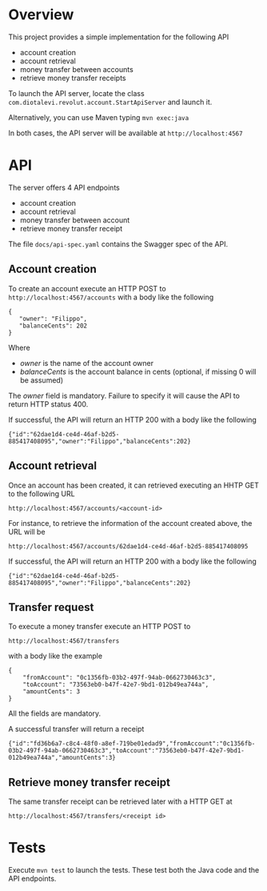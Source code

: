 # Overview

This project provides a simple implementation for the following API
- account creation
- account retrieval 
- money transfer between accounts
- retrieve money transfer receipts

To launch the API server, locate the class 
`com.diotalevi.revolut.account.StartApiServer` and launch it.

Alternatively, you can use Maven typing 
`mvn exec:java`

In both cases, the API server will be available at 
`http://localhost:4567`

# API

The server offers 4 API endpoints
- account creation
- account retrieval 
- money transfer between account
- retrieve money transfer receipt

The file `docs/api-spec.yaml` contains the Swagger spec of the API.

## Account creation

To create an account execute an 
HTTP POST to 
`http://localhost:4567/accounts` with a body like the following

```$json
{
   "owner": "Filippo",
   "balanceCents": 202
}
```

Where 
- *owner* is the name of the account owner
- *balanceCents* is the account balance in cents (optional, if missing 0 will be assumed)


The *owner* field is mandatory. Failure to specify it will cause the API to return HTTP status 400.

If successful, the API will return an HTTP 200 with a body like the following
```$json
{"id":"62dae1d4-ce4d-46af-b2d5-885417408095","owner":"Filippo","balanceCents":202}
``` 

## Account retrieval

Once an account has been created, it can retrieved executing an HHTP GET to the following URL

`http://localhost:4567/accounts/<account-id>`

For instance, to retrieve the information of the account created above, the URL will be

`http://localhost:4567/accounts/62dae1d4-ce4d-46af-b2d5-885417408095`

If successful, the API will return an HTTP 200 with a body like the following
```$json
{"id":"62dae1d4-ce4d-46af-b2d5-885417408095","owner":"Filippo","balanceCents":202}
``` 

## Transfer request

To execute a money transfer execute an HTTP POST to

`http://localhost:4567/transfers`

with a body like the example

```
{
   	"fromAccount": "0c1356fb-03b2-497f-94ab-0662730463c3",
   	"toAccount": "73563eb0-b47f-42e7-9bd1-012b49ea744a",
   	"amountCents": 3
}
```

All the fields are mandatory.

A successful transfer will return a receipt 

```$json
{"id":"fd36b6a7-c8c4-48f0-a8ef-719be01edad9","fromAccount":"0c1356fb-03b2-497f-94ab-0662730463c3","toAccount":"73563eb0-b47f-42e7-9bd1-012b49ea744a","amountCents":3}
```

## Retrieve money transfer receipt

The same transfer receipt can be retrieved later with a HTTP GET at

`http://localhost:4567/transfers/<receipt id>`

# Tests

Execute `mvn test` to launch the tests. These test both the Java code and the API endpoints.

